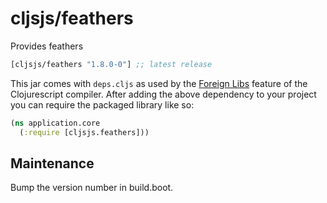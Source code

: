 # cljsjs/feathers

Provides feathers

[](dependency)
```clojure
[cljsjs/feathers "1.8.0-0"] ;; latest release
```
[](/dependency)

This jar comes with `deps.cljs` as used by the [Foreign Libs][flibs] feature
of the Clojurescript compiler. After adding the above dependency to your project
you can require the packaged library like so:

```clojure
(ns application.core
  (:require [cljsjs.feathers]))
```

[flibs]: https://github.com/clojure/clojurescript/wiki/Packaging-Foreign-Dependencies

## Maintenance

Bump the version number in build.boot.
